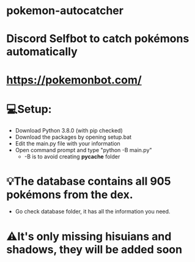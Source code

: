 # pokemon-autocatcher
# Discord Selfbot to catch pokémons automatically
# https://pokemonbot.com/

# 💻Setup: 
  - Download Python 3.8.0 (with pip checked)
  - Download the packages by opening setup.bat
  - Edit the main.py file with your information
  - Open command prompt and type "python -B main.py"
      - -B is to avoid creating __pycache__ folder
      
# 💡The database contains all 905 pokémons from the dex.
   - Go check database folder, it has all the information you need.
    
# ⚠It's only missing hisuians and shadows, they will be added soon

